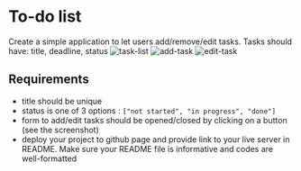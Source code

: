 # To-do list

Create a simple application to let users add/remove/edit tasks.
Tasks should have: title, deadline, status
![task-list](todo-app/task-list.png)
![add-task](todo-app/add-task.png)
![edit-task](todo-app/edit-task.png)

## Requirements
* title should be unique
* status is one of 3 options : `["not started", "in progress", "done"]`
* form to add/edit tasks should be opened/closed by clicking on a button (see the screenshot)
* deploy your project to github page and provide link to your live server in README. Make sure your README file is informative and codes are well-formatted
